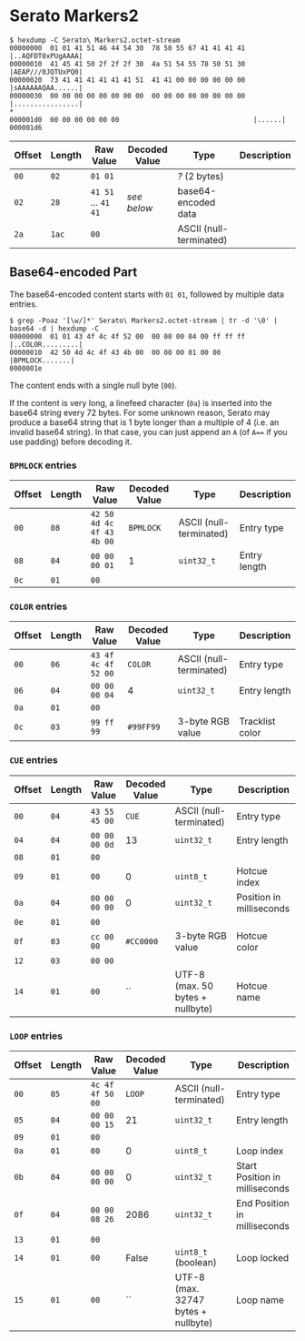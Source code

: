 # Serato Markers2

    $ hexdump -C Serato\ Markers2.octet-stream
    00000000  01 01 41 51 46 44 54 30  78 50 55 67 41 41 41 41  |..AQFDT0xPUgAAAA|
    00000010  41 45 41 50 2f 2f 2f 30  4a 51 54 55 78 50 51 30  |AEAP///0JQTUxPQ0|
    00000020  73 41 41 41 41 41 41 51  41 41 00 00 00 00 00 00  |sAAAAAAQAA......|
    00000030  00 00 00 00 00 00 00 00  00 00 00 00 00 00 00 00  |................|
    *
    000001d0  00 00 00 00 00 00                                 |......|
    000001d6

| Offset | Length | Raw Value                 | Decoded Value | Type                    | Description
| ------ | ------ | ------------------------- | ------------- | ----------------------- | -----------
|   `00` |   `02` | `01 01`                   |               | *?* (2 bytes)           |
|   `02` |   `28` | `41 51` ... `41 41`       | *see below*   | base64-encoded data     | 
|   `2a` |  `1ac` | `00`                      |               | ASCII (null-terminated) |

## Base64-encoded Part

The base64-encoded content starts with `01 01`, followed by multiple data entries.

    $ grep -Poaz '[\w/]*' Serato\ Markers2.octet-stream | tr -d '\0' | base64 -d | hexdump -C
    00000000  01 01 43 4f 4c 4f 52 00  00 00 00 04 00 ff ff ff  |..COLOR.........|
    00000010  42 50 4d 4c 4f 43 4b 00  00 00 00 01 00 00        |BPMLOCK.......|
    0000001e

The content ends with a single null byte (`00`).

If the content is very long, a linefeed character (`0a`) is inserted into the base64 string every 72 bytes.
For some unknown reason, Serato may produce a base64 string that is 1 byte longer than a multiple of 4 (i.e. an invalid base64 string).
In that case, you can just append an `A` (of `A==` if you use padding) before decoding it.

### `BPMLOCK` entries

| Offset | Length | Raw Value                 | Decoded Value | Type                    | Description
| ------ | ------ | ------------------------- | ------------- | ----------------------- | -----------
|   `00` |   `08` | `42 50 4d 4c 4f 43 4b 00` | `BPMLOCK`     | ASCII (null-terminated) | Entry type
|   `08` |   `04` | `00 00 00 01`             | 1             | `uint32_t`              | Entry length
|   `0c` |   `01` | `00`                      |               |                         |

### `COLOR` entries

| Offset | Length | Raw Value                 | Decoded Value | Type                    | Description
| ------ | ------ | ------------------------- | ------------- | ----------------------- | -----------
|   `00` |   `06` | `43 4f 4c 4f 52 00`       | `COLOR`       | ASCII (null-terminated) | Entry type
|   `06` |   `04` | `00 00 00 04`             | 4             | `uint32_t`              | Entry length
|   `0a` |   `01` | `00`                      |               |                         |
|   `0c` |   `03` | `99 ff 99`                | `#99FF99`     | 3-byte RGB value        | Tracklist color


### `CUE` entries

| Offset | Length | Raw Value                 | Decoded Value | Type                                | Description
| ------ | ------ | ------------------------- | ------------- | ----------------------------------- | -----------
|   `00` |   `04` | `43 55 45 00`             | `CUE`         | ASCII (null-terminated)             | Entry type
|   `04` |   `04` | `00 00 00 0d`             | 13            | `uint32_t`                          | Entry length
|   `08` |   `01` | `00`                      |               |                                     |
|   `09` |   `01` | `00`                      | 0             | `uint8_t`                           | Hotcue index
|   `0a` |   `04` | `00 00 00 00`             | 0             | `uint32_t`                          | Position in milliseconds
|   `0e` |   `01` | `00`                      |               |                                     |
|   `0f` |   `03` | `cc 00 00`                | `#CC0000`     | 3-byte RGB value                    | Hotcue color
|   `12` |   `03` | `00 00`                   |               |                                     |
|   `14` |   `01` | `00`                      | ``            | UTF-8 (max. 50 bytes + nullbyte)    | Hotcue name

### `LOOP` entries

| Offset | Length | Raw Value                 | Decoded Value | Type                                | Description
| ------ | ------ | ------------------------- | ------------- | ----------------------------------- | -----------
|   `00` |   `05` | `4c 4f 4f 50 00`          | `LOOP`        | ASCII (null-terminated)             | Entry type
|   `05` |   `04` | `00 00 00 15`             | 21            | `uint32_t`                          | Entry length
|   `09` |   `01` | `00`                      |               |                                     |
|   `0a` |   `01` | `00`                      | 0             | `uint8_t`                           | Loop index
|   `0b` |   `04` | `00 00 00 00`             | 0             | `uint32_t`                          | Start Position in milliseconds
|   `0f` |   `04` | `00 00 08 26`             | 2086          | `uint32_t`                          | End Position in milliseconds
|   `13` |   `01` | `00`                      |               |                                     |
|   `14` |   `01` | `00`                      | False         | `uint8_t` (boolean)                 | Loop locked
|   `15` |   `01` | `00`                      | ``            | UTF-8 (max. 32747 bytes + nullbyte) | Loop name
